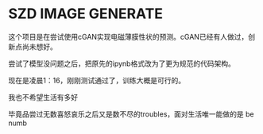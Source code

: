 # SZD IMAGE GENERATE

这个项目是在尝试使用cGAN实现电磁薄膜性状的预测。cGAN已经有人做过，创新点尚未想好。

尝试了模型没问题之后，把原先的ipynb格式改为了更为规范的代码架构。

现在是凌晨1：16，刚刚测试通过了，训练大概是可行的。

我也不希望生活有多好

毕竟品尝过无数喜怒哀乐之后又是数不尽的troubles，面对生活唯一能做的是 be numb